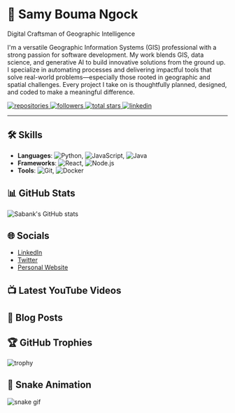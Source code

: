 # 🚀 Samy Bouma Ngock

Digital Craftsman of Geographic Intelligence

I'm a versatile Geographic Information Systems (GIS) professional with a strong passion for software development. My work blends GIS, data science, and generative AI to build innovative solutions from the ground up. I specialize in automating processes and delivering impactful tools that solve real-world problems—especially those rooted in geographic and spatial challenges. Every project I take on is thoughtfully planned, designed, and coded to make a meaningful difference.

<p align="left">
  <a href="https://github.com/sabank?tab=repositories">
    <img alt="repositories" title="Total repositories on GitHub" src="https://custom-icon-badges.demolab.com/badge/repos-22-2d2d2d?style=for-the-badge&logo=repo&logoColor=white&labelColor=CE4630"/>
  </a>
  <a href="https://github.com/sabank?tab=followers">
    <img alt="followers" title="Follow me on Github" src="https://custom-icon-badges.demolab.com/github/followers/sabank?color=%23E1AD0E&style=for-the-badge&logo=person-add&logoColor=white&label=Follow&labelColor=C79600"/>
  </a>
  <a href="https://github.com/sabank?tab=repositories&sort=stargazers">
    <img alt="total stars" title="Total stars on GitHub" src="https://custom-icon-badges.demolab.com/github/stars/sabank?color=55960c&style=for-the-badge&logo=star&labelColor=488207"/>
  </a>
  <a href="https://www.linkedin.com/in/samyboumangock">
    <img alt="linkedin" title="LinkedIn" src="https://custom-icon-badges.demolab.com/badge/LinkedIn-Connect-blue?style=for-the-badge&logo=linkedin&logoColor=white&labelColor=0A66C2"/>
  </a>
</p>

---

## 🛠️ Skills

- **Languages**: ![Python](https://img.shields.io/badge/-Python-3776AB?style=flat&logo=python&logoColor=white), ![JavaScript](https://img.shields.io/badge/-JavaScript-F7DF1E?style=flat&logo=javascript&logoColor=black), ![Java](https://img.shields.io/badge/-Java-007396?style=flat&logo=java&logoColor=white)
- **Frameworks**: ![React](https://img.shields.io/badge/-React-61DAFB?style=flat&logo=react&logoColor=black), ![Node.js](https://img.shields.io/badge/-Node.js-339933?style=flat&logo=node.js&logoColor=white)
- **Tools**: ![Git](https://img.shields.io/badge/-Git-F05032?style=flat&logo=git&logoColor=white), ![Docker](https://img.shields.io/badge/-Docker-2496ED?style=flat&logo=docker&logoColor=white)

## 📊 GitHub Stats

![Sabank's GitHub stats](https://github-readme-stats.vercel.app/api?username=sabank&show_icons=true&theme=radical)

## 🌐 Socials

- [LinkedIn](https://www.linkedin.com/in/your-profile)
- [Twitter](https://twitter.com/your-profile)
- [Personal Website](https://yourwebsite.com)

## 📺 Latest YouTube Videos

<!-- YOUTUBE:START -->
<!-- YOUTUBE:END -->

## 📝 Blog Posts

<!-- BLOG-POST-LIST:START -->
<!-- BLOG-POST-LIST:END -->

## 🏆 GitHub Trophies

![trophy](https://github-profile-trophy.vercel.app/?username=sabank&theme=onedark)

## 🐍 Snake Animation

![snake gif](https://github.com/sabank/sabank/blob/output/github-contribution-grid-snake.svg)
